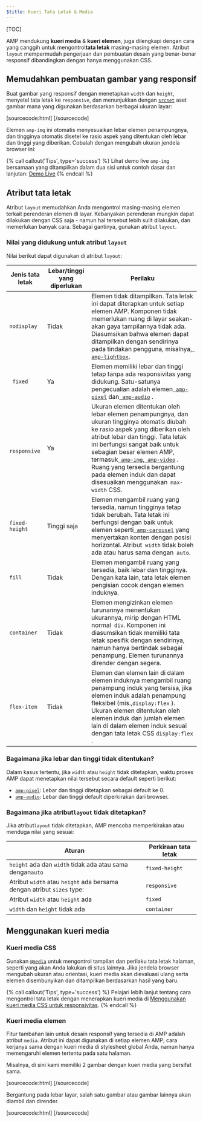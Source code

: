 ```yaml
---
$title: Kueri Tata Letak & Media
---
```


[TOC]

AMP mendukung **kueri media** & **kueri elemen**, juga dilengkapi dengan cara yang canggih untuk mengontrol**tata letak** masing-masing elemen. Atribut `layout` mempermudah pengerjaan dan pembuatan desain yang benar-benar responsif dibandingkan dengan hanya menggunakan CSS.

## Memudahkan pembuatan gambar yang responsif

Buat gambar yang responsif dengan menetapkan `width` dan `height`, menyetel tata letak ke `responsive`, dan menunjukkan dengan [`srcset`](/id/docs/guides/responsive/art_direction.html) aset gambar mana yang digunakan berdasarkan berbagai ukuran layar:

[sourcecode:html]
<amp-img
    src="/img/narrow.jpg"
    srcset="/img/wide.jpg 640w,
           /img/narrow.jpg 320w"
    width="1698"
    height="2911"
    layout="responsive"
    alt="an image">
</amp-img>
[/sourcecode]

Elemen `amp-img` ini otomatis menyesuaikan lebar elemen penampungnya, dan tingginya otomatis disetel ke rasio aspek yang ditentukan oleh lebar dan tinggi yang diberikan. Cobalah dengan mengubah ukuran jendela browser ini:

<amp-img src="/static/img/background.jpg" width="1920" height="1080" layout="responsive"></amp-img>

{% call callout('Tips', type='success') %}
Lihat demo live `amp-img` bersamaan yang ditampilkan dalam dua sisi untuk contoh dasar dan lanjutan: [Demo Live](https://ampbyexample.com/components/amp-img/)
{% endcall %}

## Atribut tata letak

Atribut `layout` memudahkan Anda mengontrol masing-masing elemen terkait perenderan elemen di layar. Kebanyakan perenderan mungkin dapat dilakukan dengan CSS saja - namun hal tersebut lebih sulit dilakukan, dan memerlukan banyak cara. Sebagai gantinya, gunakan atribut `layout`.

### Nilai yang didukung untuk atribut `layout`

Nilai berikut dapat digunakan di atribut `layout`:

<table>
  <thead>
    <tr>
      <th data-th="Layout type" class="col-twenty">Jenis tata letak</th>
      <th data-th="Width/height required" class="col-twenty">Lebar/tinggi yang diperlukan</th>
      <th data-th="Behavior">Perilaku</th>
    </tr>
  </thead>
  <tbody>
    <tr>
      <td data-th="Layout type" class="col-twenty"><code>nodisplay</code></td>
      <td data-th="Description" class="col-twenty">Tidak</td>
      <td data-th="Behavior"> Elemen tidak ditampilkan. Tata letak ini dapat diterapkan untuk setiap elemen AMP. Komponen tidak memerlukan ruang di layar seakan-akan gaya tampilannya tidak ada. Diasumsikan bahwa elemen dapat ditampilkan dengan sendirinya pada tindakan pengguna, misalnya,<a href="/docs/reference/extended/amp-lightbox.html"><code> amp-lightbox</code></a>.</td>
    </tr>
    <tr>
      <td data-th="Layout type" class="col-twenty"><code> fixed</code></td>
      <td data-th="Description" class="col-twenty">Ya</td>
      <td data-th="Behavior"> Elemen memiliki lebar dan tinggi tetap tanpa ada responsivitas yang didukung. Satu-satunya pengecualian adalah elemen<a href="/docs/reference/amp-pixel.html"><code> amp-pixel</code></a>  dan<a href="/docs/reference/extended/amp-audio.html"><code> amp-audio</code></a> .</td>
    </tr>
    <tr>
      <td data-th="Layout type" class="col-twenty"><code> responsive</code></td>
      <td data-th="Description" class="col-twenty"> Ya</td>
      <td data-th="Behavior"> Ukuran elemen ditentukan oleh lebar elemen penampungnya, dan ukuran tingginya otomatis diubah ke rasio aspek yang diberikan oleh atribut lebar dan tinggi. Tata letak ini berfungsi sangat baik untuk sebagian besar elemen AMP, termasuk<a href="/docs/reference/amp-img.html"><code> amp-img</code></a>,<a href="/docs/reference/amp-video.html"><code> amp-video</code></a> . Ruang yang tersedia bergantung pada elemen induk dan dapat disesuaikan menggunakan<code> max-width</code> CSS.</td>
    </tr>
    <tr>
      <td data-th="Layout type" class="col-twenty"><code>fixed-height</code></td>
      <td data-th="Description" class="col-twenty">Tinggi saja</td>
      <td data-th="Behavior"> Elemen mengambil ruang yang tersedia, namun tingginya tetap tidak berubah. Tata letak ini berfungsi dengan baik untuk elemen seperti<a href="/docs/reference/extended/amp-carousel.html"><code> amp-carousel</code></a>  yang menyertakan konten dengan posisi horizontal. Atribut<code> width</code>  tidak boleh ada atau harus sama dengan<code> auto</code>.</td>
    </tr>
    <tr>
      <td data-th="Layout type" class="col-twenty"><code>fill</code></td>
      <td data-th="Description" class="col-twenty">Tidak</td>
      <td data-th="Behavior">Elemen mengambil ruang yang tersedia, baik lebar dan tingginya. Dengan kata lain, tata letak elemen pengisian cocok dengan elemen induknya.</td>
    </tr>
    <tr>
      <td data-th="Layout type" class="col-twenty"><code>container</code></td>
      <td data-th="Description" class="col-twenty">Tidak</td>
      <td data-th="Behavior"> Elemen mengizinkan elemen turunannya menentukan ukurannya, mirip dengan HTML normal<code> div</code>. Komponen ini diasumsikan tidak memiliki tata letak spesifik dengan sendirinya, namun hanya bertindak sebagai penampung. Elemen turunannya dirender dengan segera.</td>
    </tr>
    <tr>
      <td data-th="Layout type" class="col-twenty"><code>flex-item</code></td>
      <td data-th="Description" class="col-twenty">Tidak</td>
      <td data-th="Behavior"> Elemen dan elemen lain di dalam elemen induknya mengambil ruang penampung induk yang tersisa, jika elemen induk adalah penampung fleksibel (mis.,<code>display:flex</code> ). Ukuran elemen ditentukan oleh elemen induk dan jumlah elemen lain di dalam elemen induk sesuai dengan tata letak CSS <code>display:flex</code> .</td>
    </tr>
  </tbody>
</table>

### Bagaimana jika lebar dan tinggi tidak ditentukan?

Dalam kasus tertentu, jika `width` atau `height` tidak ditetapkan, waktu proses AMP dapat menetapkan nilai tersebut secara default seperti berikut:

* [`amp-pixel`](/id/docs/reference/amp-pixel.html): Lebar dan tinggi ditetapkan sebagai default ke 0.
* [`amp-audio`](/id/docs/reference/extended/amp-audio.html): Lebar dan tinggi default diperkirakan dari browser.

###  Bagaimana jika atribut<code>layout</code> tidak ditetapkan?

Jika atribut<code>layout</code> tidak ditetapkan, AMP mencoba memperkirakan atau menduga nilai yang sesuai:

<table>
  <thead>
    <tr>
      <th data-th="Rule">Aturan</th>
      <th data-th="Inferred layout" class="col-thirty">Perkiraan tata letak</th>
    </tr>
  </thead>
  <tbody>
    <tr>
      <td data-th="Rule"><code>height</code> ada dan <code>width</code>  tidak ada atau sama dengan<code>auto</code></td>
      <td data-th="Inferred layout"><code>fixed-height</code></td>
    </tr>
    <tr>
      <td data-th="Rule">Atribut <code>width</code> atau <code>height</code>  ada bersama dengan atribut <code>sizes</code> type:</td>
      <td data-th="Inferred layout"><code>responsive</code></td>
    </tr>
    <tr>
      <td data-th="Rule">Atribut <code>width</code> atau <code>height</code> ada</td>
      <td data-th="Inferred layout"><code>fixed</code></td>
    </tr>
    <tr>
      <td data-th="Rule"><code>width</code> dan <code>height</code> tidak ada</td>
      <td data-th="Inferred layout"><code>container</code></td>
    </tr>
  </tbody>
</table>

## Menggunakan kueri media

### Kueri media CSS

Gunakan [`@media`](https://developer.mozilla.org/id-ID/docs/Web/CSS/@media) untuk mengontrol tampilan dan perilaku tata letak halaman, seperti yang akan Anda lakukan di situs lainnya. Jika jendela browser mengubah ukuran atau orientasi, kueri media akan dievaluasi ulang serta elemen disembunyikan dan ditampilkan berdasarkan hasil yang baru.

{% call callout('Tips', type='success') %}
Pelajari lebih lanjut tentang cara mengontrol tata letak dengan menerapkan kueri media di [Menggunakan kueri media CSS untuk responsivitas](https://developers.google.com/web/fundamentals/design-and-ui/responsive/fundamentals/use-media-queries?hl=en).
{% endcall %}

### Kueri media elemen

Fitur tambahan lain untuk desain responsif yang tersedia di AMP adalah atribut `media`. Atribut ini dapat digunakan di setiap elemen AMP; cara kerjanya sama dengan kueri media di stylesheet global Anda, namun hanya memengaruhi elemen tertentu pada satu halaman.

Misalnya, di sini kami memiliki 2 gambar dengan kueri media yang bersifat sama.

[sourcecode:html]
<amp-img
    media="(min-width: 650px)"
    src="wide.jpg"
    width=466
    height=355
    layout="responsive">
</amp-img>
[/sourcecode]

Bergantung pada lebar layar, salah satu gambar atau gambar lainnya akan diambil dan dirender.

[sourcecode:html]
<amp-img
    media="(max-width: 649px)"
    src="narrow.jpg"
    width=527
    height=193
    layout="responsive">
</amp-img>
[/sourcecode]

